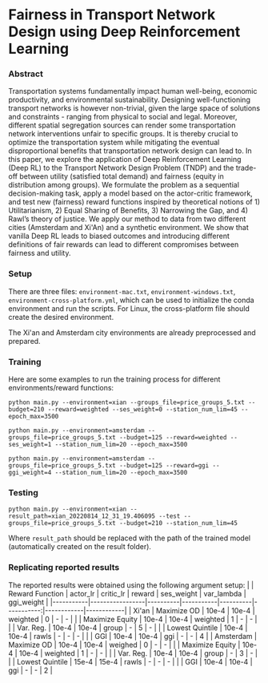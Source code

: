 # Fairness in Transport Network Design using Deep Reinforcement Learning

### Abstract
Transportation systems fundamentally impact human well-being, economic productivity, and environmental sustainability. Designing well-functioning transport networks is however non-trivial, given the large space of solutions and constraints - ranging from physical to social and legal. Moreover, different spatial segregation sources can render some transportation network interventions unfair to specific groups. It is thereby crucial to optimize the transportation system while mitigating the eventual disproportional benefits that transportation network design can lead to. In this paper, we explore the application of Deep Reinforcement Learning (Deep RL) to the Transport Network Design Problem (TNDP) and the trade-off between utility (satisfied total demand) and fairness (equity in distribution among groups). We formulate the problem as a sequential decision-making task, apply a model based on the actor-critic framework,  and test new (fairness) reward functions inspired by theoretical notions of 1) Utilitarianism, 2) Equal Sharing of Benefits, 3) Narrowing the Gap, and 4) Rawl’s theory of justice. We apply our method to data from two different cities (Amsterdam and Xi'An) and a synthetic environment. We show that vanilla Deep RL leads to biased outcomes and introducing different definitions of fair rewards can lead to different compromises between fairness and utility.


### Setup
There are three files: `environment-mac.txt`, `environment-windows.txt`, `environment-cross-platform.yml`, which can be used to initialize the conda environment and run the scripts. For Linux, the cross-platform file should create the desired environment.

The Xi'an and Amsterdam city environments are already preprocessed and prepared.

### Training 
Here are some examples to run the training process for different environments/reward functions:

`python main.py --environment=xian --groups_file=price_groups_5.txt --budget=210 --reward=weighted --ses_weight=0 --station_num_lim=45 --epoch_max=3500`

`python main.py --environment=amsterdam --groups_file=price_groups_5.txt --budget=125 --reward=weighted --ses_weight=1 --station_num_lim=20 --epoch_max=3500`

`python main.py --environment=amsterdam --groups_file=price_groups_5.txt --budget=125 --reward=ggi --ggi_weight=4 --station_num_lim=20 --epoch_max=3500`

### Testing
`python main.py --environment=xian --result_path=xian_20220814_12_31_19.406095 --test --groups_file=price_groups_5.txt --budget=210 --station_num_lim=45`

Where `result_path` should be replaced with the path of the trained model (automatically created on the result folder).

### Replicating reported results
The reported results were obtained using the following argument setup:
|           | Reward Function | actor_lr | critic_lr | reward   | ses_weight | var_lambda | ggi_weight |
|-----------|-----------------|----------|-----------|----------|-----------:|------------|------------|
| Xi'an     | Maximize OD     | 10e-4    | 10e-4     | weighted |          0 |          - |          - |
|           | Maximize Equity | 10e-4    | 10e-4     | weighted |          1 |          - |          - |
|           | Var. Reg.       | 10e-4    | 10e-4     | group    |          - |          5 |          - |
|           | Lowest Quintile | 10e-4    | 10e-4     | rawls    |          - |          - |          - |
|           | GGI             | 10e-4    | 10e-4     | ggi      |          - |          - |          4 |
| Amsterdam | Maximize OD     | 10e-4    | 10e-4     | weighed  |          0 |          - |          - |
|           | Maximize Equity | 10e-4    | 10e-4     | weighted |          1 |          - |          - |
|           | Var. Reg.       | 10e-4    | 10e-4     | group    |          - |          3 |          - |
|           | Lowest Quintile | 15e-4    | 15e-4     | rawls    |          - |          - |          - |
|           | GGI             | 10e-4    | 10e-4     | ggi      |          - |          - |          2 |
